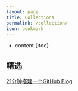 ```yaml
---
layout: page
title: Collections
permalink: /collection/
icon: bookmark
---
```


* content
{:toc}

## 精选

[21分钟搭建一个GitHub Blog](/2017/06/16/build-a-githubblog-in-21minutes/)




